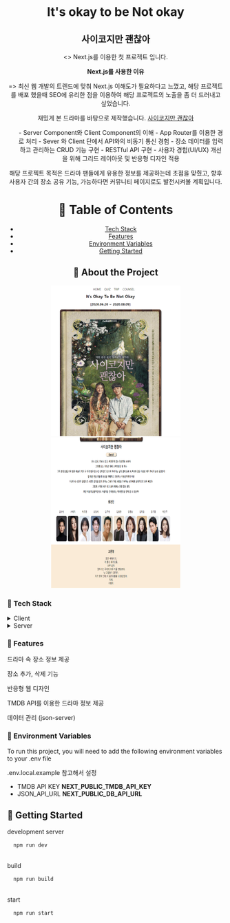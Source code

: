 <div align="center">

  <h1>It's okay to be Not okay</h1>
  <h2>사이코지만 괜찮아</h2>
  
  <>
    Next.js를 이용한 첫 프로젝트 입니다.

<strong>Next.js를 사용한 이유</strong>

  <p>=> 최신 웹 개발의 트렌드에 맞춰 Next.js 이해도가 필요하다고 느꼈고, 해당 프로젝트를 배포 했을때 
  SEO에 유리한 점을 이용하여 해당 프로젝트의 노출을 좀 더 드러내고 싶었습니다.</p>

  <p>재밌게 본 드라마를 바탕으로 제작했습니다. <a href="https://tvn.cjenm.com/ko/tvnpsycho/">사이코지만 괜찮아</a></p>
    <ul>
      - Server Component와 Client Component의 이해
      - App Router를 이용한 경로 처리 
      - Sever 와 Client 단에서 API와의 비동기 통신 경험
      - 장소 데이터를 입력하고 관리하는 CRUD 기능 구현
      - RESTful API 구현
      - 사용자 경험(UI/UX) 개선을 위해 그리드 레이아웃 및 반응형 디자인 적용
    </ul>

  </p>
  <p>
    해당 프로젝트 목적은 드라마 팬들에게 유용한 정보를 제공하는데 초점을 맞췄고, 향후 사용자 간의
    장소 공유 기능, 가능하다면 커뮤니티 페이지로도 발전시켜볼 계획입니다.

  </p>

<!-- Table of Contents -->

# :notebook_with_decorative_cover: Table of Contents

- [Tech Stack](#space_invader-tech-stack)
- [Features](#dart-features)
- [Environment Variables](#key-environment-variables)
- [Getting Started](#toolbox-getting-started)

## :star2: About the Project

<div> 
  <img style="width:300px; height: 350px;" src="./public/main.png"/>
  <img style="width:300px; height: 350px;"src="./public/main2.png"/>
</div>

<!-- TechStack -->

<div align="left">

### :space_invader: Tech Stack

<details>
  <summary>Client</summary>
  <ul>
    <li><a href="https://nextjs.org/">Next.js</a></li>
    <li><a href="https://reactjs.org/">React.js</a></li>
  </ul>
</details>

<details>
  <summary>Server</summary>
  <ul>
    <li><a href="https://nestjs.com/">Nest.js</a></li>
  </ul>
</details>
<!-- Features -->

### :dart: Features

<p>드라마 속 장소 정보 제공</p>
<p>장소 추가, 삭제 기능</p>
<p>반응형 웹 디자인</p>
<p>TMDB API를 이용한 드라마 정보 제공</p>
<p>데이터 관리 (json-server)</p>

<!-- Env Variables -->

### :key: Environment Variables

To run this project, you will need to add the following environment variables to your .env file

.env.local.example 참고해서 설정

- TMDB API KEY
  <strong>NEXT_PUBLIC_TMDB_API_KEY </strong>
- JSON_API_URL
<strong>NEXT_PUBLIC_DB_API_URL</strong>
<!-- Getting Started -->

## :toolbox: Getting Started

development server
<br>

```bash
  npm run dev
```

<br>
build

<br>

```bash
  npm run build
```

<br>
start
<br>

```bash
  npm run start
```

</div>
